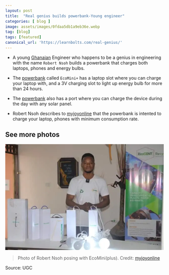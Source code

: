 ```yaml
---
layout: post
title:  "Real genius builds powerbank-Young engineer"
categories: [ blog ]
image: assets/images/0fdaa5db1a9eb36e.webp
tag: [blog]
tags: [featured]
canonical_url: 'https://learnbolts.com/real-genius/'
---
```

* A young [Ghanaian](https://en.wikipedia.org/wiki/Ghana) Engineer who happens to be a genius in engineering with the name `Robert Nsoh` builds a powerbank that charges both laptops, phones and energy bulbs.

* The [powerbank]() called `EcoMini+` has a laptop slot where you can charge your laptop with, and a 3V charging slot to light up energy bulb for more than 24 hours.

* The [powerbank]() also has a port where you can charge the device during the day with any solar panel.

* Robert Nsoh describes to [myjoyonline](https://www.myjoyonline.com/) that the powerbank is intented to charge your laptop, phones with minimum consumption rate.

## See more photos
![Photo of Robert Nsoh posing with EcoMini(plus)](../assets/images/64f3cac714b4c842.webp)
>Photo of Robert Nsoh posing with EcoMini(plus). Credit: [myjoyonline](https://www.myjoyonline.com/)

Source: UGC 

